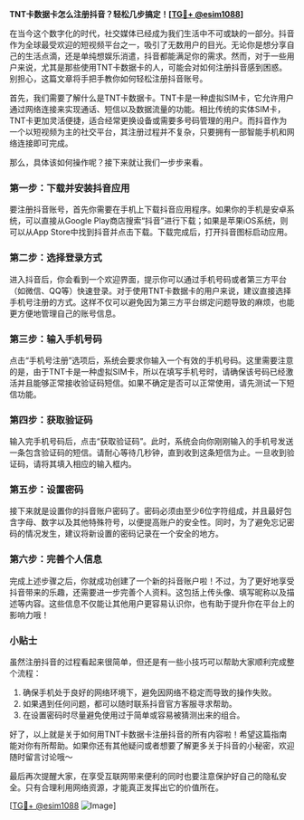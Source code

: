 **TNT卡数据卡怎么注册抖音？轻松几步搞定！[[TG💪+ @esim1088](https://t.me/s/esim1088)]**

在当今这个数字化的时代，社交媒体已经成为我们生活中不可或缺的一部分。抖音作为全球最受欢迎的短视频平台之一，吸引了无数用户的目光。无论你是想分享自己的生活点滴，还是单纯想娱乐消遣，抖音都能满足你的需求。然而，对于一些用户来说，尤其是那些使用TNT卡数据卡的人，可能会对如何注册抖音感到困惑。别担心，这篇文章将手把手教你如何轻松注册抖音账号。

首先，我们需要了解什么是TNT卡数据卡。TNT卡是一种虚拟SIM卡，它允许用户通过网络连接来实现通话、短信以及数据流量的功能。相比传统的实体SIM卡，TNT卡更加灵活便捷，适合经常更换设备或需要多号码管理的用户。而抖音作为一个以短视频为主的社交平台，其注册过程并不复杂，只要拥有一部智能手机和网络连接即可完成。

那么，具体该如何操作呢？接下来就让我们一步步来看。

### 第一步：下载并安装抖音应用

要注册抖音账号，首先你需要在手机上下载抖音应用程序。如果你的手机是安卓系统，可以直接从Google Play商店搜索“抖音”进行下载；如果是苹果iOS系统，则可以从App Store中找到抖音并点击下载。下载完成后，打开抖音图标启动应用。

### 第二步：选择登录方式

进入抖音后，你会看到一个欢迎界面，提示你可以通过手机号码或者第三方平台（如微信、QQ等）快速登录。对于使用TNT卡数据卡的用户来说，建议直接选择手机号注册的方式。这样不仅可以避免因为第三方平台绑定问题导致的麻烦，也能更方便地管理自己的账号信息。

### 第三步：输入手机号码

点击“手机号注册”选项后，系统会要求你输入一个有效的手机号码。这里需要注意的是，由于TNT卡是一种虚拟SIM卡，所以在填写手机号时，请确保该号码已经激活并且能够正常接收验证码短信。如果不确定是否可以正常使用，请先测试一下短信功能。

### 第四步：获取验证码

输入完手机号码后，点击“获取验证码”。此时，系统会向你刚刚输入的手机号发送一条包含验证码的短信。请耐心等待几秒钟，直到收到这条短信为止。一旦收到验证码，请将其填入相应的输入框内。

### 第五步：设置密码

接下来就是设置你的抖音账户密码了。密码必须由至少6位字符组成，并且最好包含字母、数字以及其他特殊符号，以便提高账户的安全性。同时，为了避免忘记密码的情况发生，建议将新设置的密码记录在一个安全的地方。

### 第六步：完善个人信息

完成上述步骤之后，你就成功创建了一个新的抖音账户啦！不过，为了更好地享受抖音带来的乐趣，还需要进一步完善个人资料。这包括上传头像、填写昵称以及描述等内容。这些信息不仅能让其他用户更容易认识你，也有助于提升你在平台上的影响力哦！

### 小贴士

虽然注册抖音的过程看起来很简单，但还是有一些小技巧可以帮助大家顺利完成整个流程：

1. 确保手机处于良好的网络环境下，避免因网络不稳定而导致的操作失败。
2. 如果遇到任何问题，都可以随时联系抖音官方客服寻求帮助。
3. 在设置密码时尽量避免使用过于简单或容易被猜测出来的组合。

好了，以上就是关于如何用TNT卡数据卡注册抖音的所有内容啦！希望这篇指南能对你有所帮助。如果你还有其他疑问或者想要了解更多关于抖音的小秘密，欢迎随时留言讨论哦～

最后再次提醒大家，在享受互联网带来便利的同时也要注意保护好自己的隐私安全。只有合理利用网络资源，才能真正发挥出它的价值所在。

[[TG💪+ @esim1088](https://t.me/s/esim1088) ![Image](https://i.postimg.cc/4NQfJmqS/Snipaste-2025-05-13-00-14-12.png)]